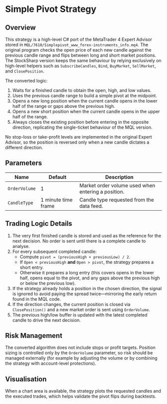 # Simple Pivot Strategy

## Overview
This strategy is a high-level C# port of the MetaTrader 4 Expert Advisor stored in `MQL/7610/Simplepivot_www_forex-instruments_info.mq4`. The original program checks the open price of each new candle against the previous candle range and flips between long and short market positions. The StockSharp version keeps the same behaviour by relying exclusively on high-level helpers such as `SubscribeCandles`, `Bind`, `BuyMarket`, `SellMarket`, and `ClosePosition`.

The converted logic:

1. Waits for a finished candle to obtain the open, high, and low values.
2. Uses the previous candle range to build a simple pivot at the midpoint.
3. Opens a new long position when the current candle opens in the lower half of the range or gaps above the previous high.
4. Opens a new short position when the current candle opens in the upper half of the range.
5. Always closes the existing position before entering in the opposite direction, replicating the single-ticket behaviour of the MQL version.

No stop-loss or take-profit levels are implemented in the original Expert Advisor, so the position is reversed only when a new candle dictates a different direction.

## Parameters
| Name | Default | Description |
| ---- | ------- | ----------- |
| `OrderVolume` | 1 | Market order volume used when entering a position. |
| `CandleType` | 1 minute time frame | Candle type requested from the data feed. |

## Trading Logic Details
1. The very first finished candle is stored and used as the reference for the next decision. No order is sent until there is a complete candle to analyse.
2. For every subsequent completed candle:
   - Compute `pivot = (previousHigh + previousLow) / 2`.
   - If `Open < previousHigh` **and** `Open > pivot`, the strategy prepares a short entry.
   - Otherwise it prepares a long entry (this covers opens in the lower half, opens equal to the pivot, and any gaps above the previous high or below the previous low).
3. If the strategy already holds a position in the chosen direction, the signal is ignored to avoid paying the spread twice—mirroring the early return found in the MQL code.
4. If the direction changes, the current position is closed via `ClosePosition()` and a new market order is sent using `OrderVolume`.
5. The previous high/low buffer is updated with the latest completed candle to drive the next decision.

## Risk Management
The converted algorithm does not include stops or profit targets. Position sizing is controlled only by the `OrderVolume` parameter, so risk should be managed externally (for example by adjusting the volume or by combining the strategy with account-level protections).

## Visualisation
When a chart area is available, the strategy plots the requested candles and the executed trades, which helps validate the pivot flips during backtests.
